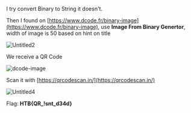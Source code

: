 I try convert Binary to String it doesn't.

Then I found on [https://www.dcode.fr/binary-image](https://www.dcode.fr/binary-image), use **Image From Binary Genertor**, width of image is 50 based on hint on title

![Untitled2](https://user-images.githubusercontent.com/58476264/128486397-96d7102a-ff80-4fed-8f25-5baf315c1e15.png)

We receive a QR Code

![dcode-image](https://user-images.githubusercontent.com/58476264/128486500-5a458004-7918-4935-bdb7-dcc4cd484a28.png)

Scan it with [https://qrcodescan.in/](https://qrcodescan.in/)

![Untitled4](https://user-images.githubusercontent.com/58476264/128486831-974cab3f-99a5-4835-a726-7a10f599b02d.png)

Flag: **HTB{QR_!snt_d34d}**
